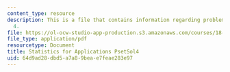 ```yaml
---
content_type: resource
description: This is a file that contains information regarding problem set solution
  4.
file: https://ol-ocw-studio-app-production.s3.amazonaws.com/courses/18-443-statistics-for-applications-spring-2015/64d9ad28dbd5a7a89beae7feae283e97_MIT18_443S15_PsetSol4.pdf
file_type: application/pdf
resourcetype: Document
title: Statistics for Applications PsetSol4
uid: 64d9ad28-dbd5-a7a8-9bea-e7feae283e97
---
```

